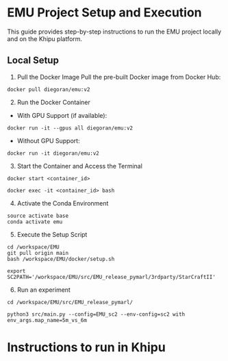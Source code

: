 # EMU Project Setup and Execution
This guide provides step-by-step instructions to run the EMU project locally and on the Khipu platform.

## Local Setup
1. Pull the Docker Image
Pull the pre-built Docker image from Docker Hub:

```shell
docker pull diegoran/emu:v2
```

2. Run the Docker Container
* With GPU Support (if available):

```shell
docker run -it --gpus all diegoran/emu:v2
```
* Without GPU Support:
```shell
docker run -it diegoran/emu:v2
```

3. Start the Container and Access the Terminal

```shell
docker start <container_id>

docker exec -it <container_id> bash

```

4. Activate the Conda Environment


```shell
source activate base
conda activate emu
```

5. Execute the Setup Script


```shell
cd /workspace/EMU
git pull origin main
bash /workspace/EMU/docker/setup.sh
```

```shell
export SC2PATH='/workspace/EMU/src/EMU_release_pymarl/3rdparty/StarCraftII'
```
6. Run an experiment
```shell
cd /workspace/EMU/src/EMU_release_pymarl/
```

```shell
python3 src/main.py --config=EMU_sc2 --env-config=sc2 with env_args.map_name=5m_vs_6m
```



# Instructions to run in Khipu

